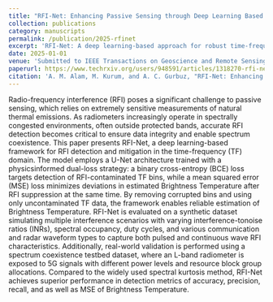 ```yaml
---
title: "RFI-Net: Enhancing Passive Sensing through Deep Learning Based Time-Frequency Domain Radio Frequency Interference Detection and Mitigation"
collection: publications
category: manuscripts
permalink: /publication/2025-rfinet
excerpt: 'RFI-Net: A deep learning-based approach for robust time-frequency domain RFI detection and mitigation in passive sensing systems.'
date: 2025-01-01
venue: 'Submitted to IEEE Transactions on Geoscience and Remote Sensing'
paperurl: https://www.techrxiv.org/users/948591/articles/1318270-rfi-net-enhancing-passive-sensing-through-deep-learning-based-time-frequency-domain-radio-frequency-interference-detection-and-mitigation
citation: 'A. M. Alam, M. Kurum, and A. C. Gurbuz, "RFI-Net: Enhancing Passive Sensing through Deep Learning Based Time-Frequency Domain Radio Frequency Interference Detection and Mitigation," submitted to <i>IEEE Transactions on Geoscience and Remote Sensing</i>, 2025.'
---
```

Radio-frequency interference (RFI) poses a significant challenge to passive sensing, which relies on extremely sensitive measurements of natural thermal emissions. As radiometers increasingly operate in spectrally congested environments, often outside protected bands, accurate RFI detection becomes critical to ensure data integrity and enable spectrum coexistence. This paper presents RFI-Net, a deep learning-based framework for RFI detection and mitigation in the time-frequency (TF) domain. The model employs a U-Net architecture trained with a physicsinformed dual-loss strategy: a binary cross-entropy (BCE) loss targets detection of RFI-contaminated TF bins, while a mean squared error (MSE) loss minimizes deviations in estimated Brightness Temperature after RFI suppression at the same time. By removing corrupted bins and using only uncontaminated TF data, the framework enables reliable estimation of Brightness Temperature. RFI-Net is evaluated on a synthetic dataset simulating multiple interference scenarios with varying interference-tonoise ratios (INRs), spectral occupancy, duty cycles, and various communication and radar waveform types to capture both pulsed and continuous wave RFI characteristics. Additionally, real-world validation is performed using a spectrum coexistence testbed dataset, where an L-band radiometer is exposed to 5G signals with different power levels and resource block group allocations. Compared to the widely used spectral kurtosis method, RFI-Net achieves superior performance in detection metrics of accuracy, precision, recall, and as well as MSE of Brightness Temperature.
<!-- Optional: Include figures, dataset links, code repos, or additional context here -->
